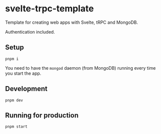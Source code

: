 # svelte-trpc-template

Template for creating web apps with Svelte, tRPC and MongoDB.

Authentication included.

## Setup

```
pnpm i
```

You need to have the `mongod` daemon (from MongoDB) running every time you start the app.

## Development

```
pnpm dev
```

## Running for production

```
pnpm start
```
